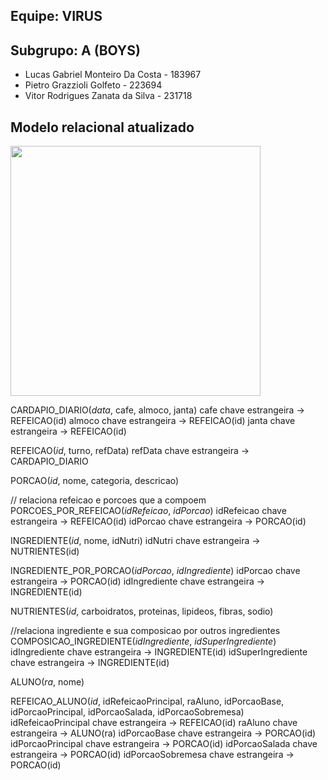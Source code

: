 ## Equipe: VIRUS


## Subgrupo: A  (BOYS)

- Lucas Gabriel Monteiro Da Costa - 183967 
- Pietro Grazzioli Golfeto - 223694 
- Vitor Rodrigues Zanata da Silva - 231718 

## Modelo relacional atualizado
<img src="images/diagrama_entidade_relac.png" width="400px" height="auto">

CARDAPIO_DIARIO(_data_, cafe, almoco, janta)
    cafe chave estrangeira -> REFEICAO(id)
    almoco chave estrangeira -> REFEICAO(id)
    janta chave estrangeira -> REFEICAO(id)
    
REFEICAO(_id_, turno, refData)
    refData chave estrangeira -> CARDAPIO_DIARIO

PORCAO(_id_, nome, categoria, descricao)

// relaciona refeicao e porcoes que a compoem
PORCOES_POR_REFEICAO(_idRefeicao_, _idPorcao_)
    idRefeicao chave estrangeira -> REFEICAO(id)
    idPorcao chave estrangeira -> PORCAO(id)

INGREDIENTE(_id_, nome, idNutri)
    idNutri chave estrangeira -> NUTRIENTES(id)

INGREDIENTE_POR_PORCAO(_idPorcao_, _idIngrediente_)
    idPorcao chave estrangeira -> PORCAO(id)
    idIngrediente chave estrangeira -> INGREDIENTE(id)

NUTRIENTES(_id_, carboidratos, proteinas, lipideos, fibras, sodio)

//relaciona ingrediente e sua composicao por outros ingredientes
COMPOSICAO_INGREDIENTE(_idIngrediente_, _idSuperIngrediente_)
    idIngrediente chave estrangeira -> INGREDIENTE(id)
    idSuperIngrediente chave estrangeira -> INGREDIENTE(id)

ALUNO(_ra_, nome)

REFEICAO_ALUNO(_id_, idRefeicaoPrincipal, raAluno, idPorcaoBase, idPorcaoPrincipal, idPorcaoSalada, idPorcaoSobremesa)
    idRefeicaoPrincipal chave estrangeira -> REFEICAO(id)
    raAluno chave estrangeira -> ALUNO(ra)
    idPorcaoBase chave estrangeira -> PORCAO(id)
    idPorcaoPrincipal chave estrangeira -> PORCAO(id)
    idPorcaoSalada chave estrangeira -> PORCAO(id)
    idPorcaoSobremesa chave estrangeira -> PORCAO(id)
